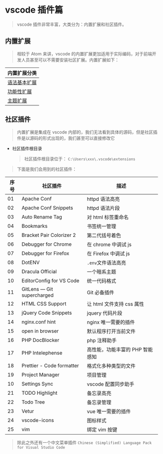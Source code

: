 # vscode 插件篇

> vscode 插件非常丰富，大类分为：内置扩展和社区插件。

## 内置扩展

> 相较于 Atom 来讲，vscode 的内置扩展更加适用于实际编码，对于前端开发人员甚至可以不需要安装社区扩展。内置扩展如下：

| 内置扩展分类                           |
| -------------------------------------- |
| [语法基本扩展](./core/语法基本扩展.md) |
| [功能性扩展](./core/功能性扩展.md)     |
| [主题扩展](./core/主题扩展.md)         |

## 社区插件

> 内置扩展是集成在 vscode 内部的，我们无法看到具体的源码，但是社区插件是以源码的形式出现的，我们甚至可以直接修改它

- 社区插件根目录

  > 社区插件根目录位于： `C:\Users\xxx\.vscode\extensions`

> 下面是我们会用到的社区插件：

| 序号 | 社区插件                   | 描述                            |
| ---- | -------------------------- | ------------------------------- |
| 01   | Apache Conf                | httpd 语法高亮                  |
| 02   | Apache Conf Snippets       | httpd 语法片段                  |
| 03   | Auto Rename Tag            | 对 html 标签重命名              |
| 04   | Bookmarks                  | 书签统一管理                    |
| 05   | Bracket Pair Colorizer 2   | 第二代括号着色                  |
| 06   | Debugger for Chrome        | 在 chrome 中调试 js             |
| 07   | Debugger for Firefox       | 在 Firefox 中调试 js            |
| 08   | DotENV                     | `.env`文件语法高亮              |
| 09   | Dracula Official           | 一个暗系主题                    |
| 10   | EditorConfig for VS Code   | 统一代码格式                    |
| 11   | GitLens — Git supercharged | Git 必备插件                    |
| 12   | HTML CSS Support           | 让 html 文件支持 css 属性       |
| 13   | jQuery Code Snippets       | jquery 代码片段                 |
| 14   | nginx.conf hint            | nginx 唯一需要的插件            |
| 15   | open in browser            | 默认程序打开当前文件            |
| 16   | PHP DocBlocker             | php 注释助手                    |
| 17   | PHP Intelephense           | 高性能，功能丰富的 PHP 智能感知 |
| 18   | Prettier - Code formatter  | 格式化多种类型的文件            |
| 19   | Project Manager            | 项目管理                        |
| 10   | Settings Sync              | vscode 配置同步助手             |
| 21   | TODO Highlight             | 备忘录高亮                      |
| 22   | Todo Tree                  | 备忘录管理                      |
| 23   | Vetur                      | vue 唯一需要的插件              |
| 24   | vscode-icons               | 图标样式                        |
| 25   | vim                        | 绑定 vim 按键                   |

> 除此之外还有一个中文菜单插件 `Chinese (Simplified) Language Pack for Visual Studio Code`
